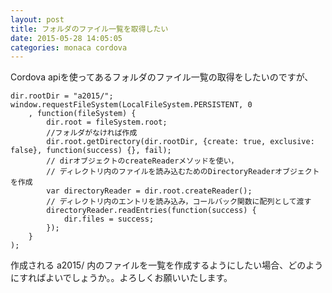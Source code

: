 ```yaml
---
layout: post
title: フォルダのファイル一覧を取得したい
date: 2015-05-28 14:05:05
categories: monaca cordova
---
```

<p>Cordova apiを使ってあるフォルダのファイル一覧の取得をしたいのですが、</p>

```
dir.rootDir = "a2015/";
window.requestFileSystem(LocalFileSystem.PERSISTENT, 0
    , function(fileSystem) {
        dir.root = fileSystem.root;
        //フォルダがなければ作成
        dir.root.getDirectory(dir.rootDir, {create: true, exclusive: false}, function(success) {}, fail); 
        // dirオブジェクトのcreateReaderメソッドを使い，
        // ディレクトリ内のファイルを読み込むためのDirectoryReaderオブジェクトを作成
        var directoryReader = dir.root.createReader();
        // ディレクトリ内のエントリを読み込み，コールバック関数に配列として渡す
        directoryReader.readEntries(function(success) {
            dir.files = success;
        });
    }
);
```

<p>作成される a2015/ 内のファイルを一覧を作成するようにしたい場合、どのようにすればよいでしょうか。。よろしくお願いいたします。</p>
